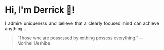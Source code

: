 # Hi, I'm Derrick 👋!
<p align="justify">I admire uniqueness and believe that a clearly focused mind can achieve anything...</p> 
<!-- #quote-start -->
<blockquote>&ldquo;Those who are possessed by nothing possess everything.&rdquo; &mdash; <footer>Morihei Ueshiba</footer></blockquote>
<!-- #quote-end -->
